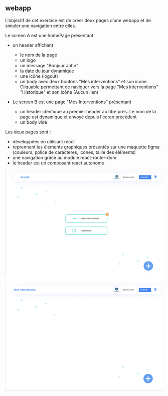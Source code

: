 ## webapp

L'objectif de cet exercice est de créer deux pages d’une webapp et de simuler une navigation entre elles.

Le screen A est une homePage présentant

- un header affichant
    - le nom de la page
    - un logo
    - un message "Bonjour John"
    - la date du jour dynamique
    - une icône (logout)
    - un body avec deux boutons "Mes interventions" et son icone. Cliquable permettant de naviguer vers la page "Mes interventions" "Historique" et son icône (Aucun lien)

- Le screen B est une page "Mes Interventions" présentant
    - un header identique au premier header au titre près. Le nom de la page est dynamique et envoyé depuis l'écran précédent
    - un body vide

Les deux pages sont :
- développées en utilisant react
- reprennent les éléments graphiques présentés sur une maquette figma (couleurs, police de caractères, icones, taille des éléments)
- une navigation grâce au module react-router-dom
- le header est un composant react autonome

![alt text](./public/exo-react-maquette.png)


